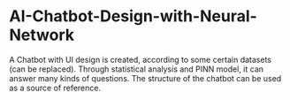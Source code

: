 # AI-Chatbot-Design-with-Neural-Network
A Chatbot with UI design is created, according to some certain datasets (can be replaced). Through statistical analysis and PINN model, it can answer many kinds of questions. The structure of the chatbot can be used as a source of reference.
